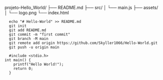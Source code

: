 projeto-Hello_World/
├── README.md
├── src/
│   └── main.js
├── assets/
│   └── logo.png
└── index.html

      echo "# Hello-World" >> README.md
      git init
      git add README.md
      git commit -m "first commit"
      git branch -M main
      git remote add origin https://github.com/Skyller1066/Hello-World.git
      git push -u origin main

      #include <stdio.h>
    int main() {
        printf("Hello World!");
        return 0;
      }
